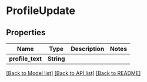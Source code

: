 # ProfileUpdate

## Properties

Name | Type | Description | Notes
------------ | ------------- | ------------- | -------------
**profile_text** | **String** |  | 

[[Back to Model list]](../README.md#documentation-for-models) [[Back to API list]](../README.md#documentation-for-api-endpoints) [[Back to README]](../README.md)



